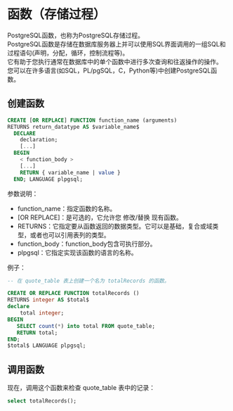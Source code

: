 # 函数（存储过程）
PostgreSQL函数，也称为PostgreSQL存储过程。    
PostgreSQL函数是存储在数据库服务器上并可以使用SQL界面调用的一组SQL和过程语句(声明，分配，循环，控制流程等)。     
它有助于您执行通常在数据库中的单个函数中进行多次查询和往返操作的操作。   
您可以在许多语言(如SQL，PL/pgSQL，C，Python等)中创建PostgreSQL函数。    

## 创建函数

```sql
CREATE [OR REPLACE] FUNCTION function_name (arguments)   
RETURNS return_datatype AS $variable_name$  
  DECLARE  
    declaration;  
    [...]  
  BEGIN  
    < function_body >  
    [...]  
    RETURN { variable_name | value }  
  END; LANGUAGE plpgsql;
```

参数说明：
- function_name：指定函数的名称。
- [OR REPLACE]：是可选的，它允许您  修改/替换  现有函数。
- RETURNS：它指定要从函数返回的数据类型。它可以是基础，复合或域类型，或者也可以引用表列的类型。
- function_body：function_body包含可执行部分。
- plpgsql：它指定实现该函数的语言的名称。

例子：    

```sql
-- 在 quote_table 表上创建一个名为 totalRecords 的函数。

CREATE OR REPLACE FUNCTION totalRecords ()  
RETURNS integer AS $total$  
declare  
    total integer;  
BEGIN  
   SELECT count(*) into total FROM quote_table;  
   RETURN total;  
END;  
$total$ LANGUAGE plpgsql;
```

## 调用函数
现在，调用这个函数来检查  quote_table  表中的记录：

```sql
select totalRecords();
```
